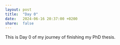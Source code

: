 ```yaml
---
layout: post
title:  "Day 0"
date:   2024-06-16 20:37:00 +0200
share:  false
---
```


This is Day 0 of my journey of finishing my PhD thesis. 